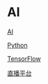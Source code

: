 # AI

[AI](https://github.com/hncgc/AI/blob/master/AI.md)  

[Python](https://github.com/hncgc/AI/blob/master/Python/README.md)

[TensorFlow](https://github.com/hncgc/AI/blob/master/TensorFlow.md)  

[直播平台](https://github.com/hncgc/AI/blob/master/%E7%9B%B4%E6%92%AD%E5%B9%B3%E5%8F%B0.md)  
